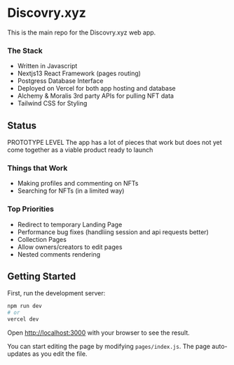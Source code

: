 # Discovry.xyz

This is the main repo for the Discovry.xyz web app. 

### The Stack

- Written in Javascript
- Nextjs13 React Framework (pages routing) 
- Postgress Database Interface
- Deployed on Vercel for both app hosting and database
- Alchemy & Moralis 3rd party APIs for pulling NFT data
- Tailwind CSS for Styling

## Status

PROTOTYPE LEVEL
The app has a lot of pieces that work but does not yet come together as a viable product ready to launch

### Things that Work
- Making profiles and commenting on NFTs
- Searching for NFTs (in a limited way)

### Top Priorities
- Redirect to temporary Landing Page
- Performance bug fixes (handliing session and api requests better)
- Collection Pages
- Allow owners/creators to edit pages
- Nested comments rendering

## Getting Started

First, run the development server:

```bash
npm run dev
# or
vercel dev
```

Open [http://localhost:3000](http://localhost:3000) with your browser to see the result.

You can start editing the page by modifying `pages/index.js`. The page auto-updates as you edit the file.
